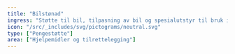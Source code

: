 ```yaml
---
title: "Bilstønad"
ingress: "Støtte til bil, tilpasning av bil og spesialutstyr til bruk i bil."
icon: "/src/_includes/svg/pictograms/neutral.svg"
type: ["Pengestøtte"]
area: ["Hjelpemidler og tilrettelegging"]
---
```

